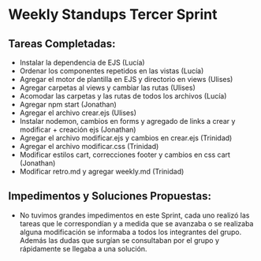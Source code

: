# Weekly Standups Tercer Sprint 

## Tareas Completadas:
- Instalar la dependencia de EJS (Lucía)
- Ordenar los componentes repetidos en las vistas (Lucía)
- Agregar el motor de plantilla en EJS y directorio en views (Ulises) 
- Agregar carpetas al views y cambiar las rutas (Ulises)
- Acomodar las carpetas y las rutas de todos los archivos (Lucía)
- Agregar npm start (Jonathan)
- Agregar el archivo crear.ejs (Ulises)
- Instalar nodemon, cambios en forms y agregado de links a crear y modificar + creación ejs (Jonathan)
- Agregar el archivo modificar.ejs y cambios en crear.ejs (Trinidad)
- Agregar el archivo modificar.css (Trinidad)
- Modificar estilos cart, correcciones footer y cambios en css cart (Jonathan)
- Modificar retro.md y agregar weekly.md (Trinidad)

## Impedimentos y Soluciones Propuestas:
- No tuvimos grandes impedimentos en este Sprint, cada uno realizó las tareas que le correspondían y a medida que se avanzaba o se realizaba alguna modificación se informaba a todos los integrantes del grupo. Además las dudas que surgían se consultaban por el grupo y rápidamente se llegaba a una solución. 



